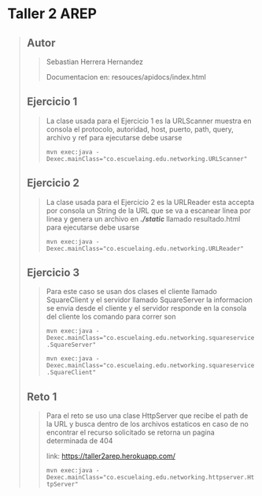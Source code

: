 # Taller 2 AREP

>## Autor
>>Sebastian Herrera Hernandez
>>
>>Documentacion en: resouces/apidocs/index.html
>
>## Ejercicio 1
>> La clase usada para el Ejercicio 1 es la URLScanner muestra en consola el protocolo, autoridad, host, puerto, path, query, archivo y ref para ejecutarse debe usarse
>>
>> `mvn exec:java -Dexec.mainClass="co.escuelaing.edu.networking.URLScanner"`
>
>## Ejercicio 2
>> La clase usada para el Ejercicio 2 es la URLReader esta accepta por consola un String de la URL que se va a escanear linea por linea y genera un archivo en ***./static*** llamado resultado.html para ejecutarse debe usarse
>>
>> `mvn exec:java -Dexec.mainClass="co.escuelaing.edu.networking.URLReader"` 
>
>## Ejercicio 3
>> Para este caso se usan dos clases el cliente llamado SquareClient y el servidor llamado SquareServer la informacion se envia desde el cliente y el servidor responde en la consola del cliente los comando para correr son
>>
>> `mvn exec:java -Dexec.mainClass="co.escuelaing.edu.networking.squareservice.SquareServer"`
>>
>> `mvn exec:java -Dexec.mainClass="co.escuelaing.edu.networking.squareservice.SquareClient"`
>
>## Reto 1
>> Para el reto se uso una clase HttpServer que recibe el path de la URL y busca dentro de los archivos estaticos en caso de no encontrar el recurso solicitado se retorna un pagina determinada de 404
>>
>> link: https://taller2arep.herokuapp.com/
>>
>>`mvn exec:java -Dexec.mainClass="co.escuelaing.edu.networking.httpserver.HttpServer"`




